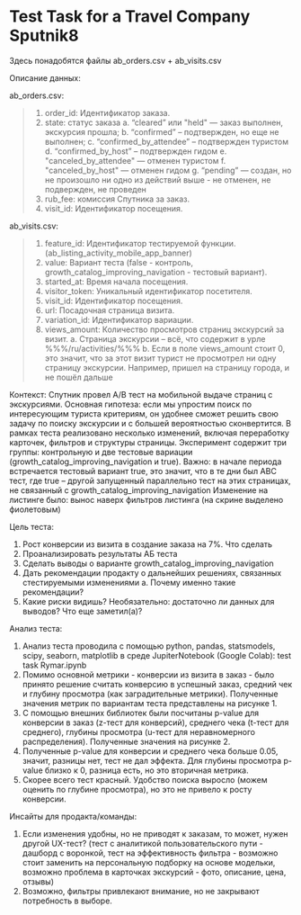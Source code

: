 # Test Task for a Travel Company Sputnik8

Здесь понадобятся файлы ab_orders.csv + ab_visits.csv 

Описание данных:

ab_orders.csv:
>1. order_id: Идентификатор заказа.
>2. state: статус заказа
>a. “cleared” или "held" — заказ выполнен, экскурсия прошла;
>b. “сonfirmed” – подтвержден, но еще не выполнен;
>c. “confirmed_by_attendee” – подтвержден туристом
>d. “сonfirmed_by_host” – подтвержден гидом
>e. "canceled_by_attendee" — отменен туристом
>f. "canceled_by_host" — отменен гидом
>g. “pending” — создан, но не произошло ни одно из действий выше - не отменен, не подвержден, не проведен
>3. rub_fee: комиссия Спутника за заказ.
>4. visit_id: Идентификатор посещения.

ab_visits.csv:
>1. feature_id: Идентификатор тестируемой функции.
(ab_listing_activity_mobile_app_banner)
>2. value: Вариант теста (false - контроль, growth_catalog_improving_navigation - тестовый вариант).
>3. started_at: Время начала посещения.
>4. visitor_token: Уникальный идентификатор посетителя.
>5. visit_id: Идентификатор посещения.
>6. url: Посадочная страница визита.
>7. variation_id: Идентификатор вариации.
>8. views_amount: Количество просмотров страниц экскурсий за визит.
>a. Страница экскурсии – всё, что содержит в урле %%%/ru/activities/%%%
>b. Если в поле views_amount стоит 0, это значит, что за этот визит турист не
просмотрел ни одну страницу экскурсии. Например, пришел на страницу города, и не пошёл дальше

Контекст:
Спутник провел A/B тест на мобильной выдаче страниц с экскурсиями.
Основная гипотеза: если мы упростим поиск по интересующим туриста критериям, он удобнее сможет решить свою задачу по поиску экскурсии и с большей вероятностью сконвертится.
В рамках теста реализовано несколько изменений, включая переработку карточек, фильтров и структуры страницы. Эксперимент содержит три группы: контрольную и две тестовые вариации (growth_catalog_improving_navigation и true).
Важно: в начале периода встречается тестовый вариант true, это значит, что в те дни был АВС тест, где true – другой запущенный параллельно тест на этих
страницах, не связанный с growth_catalog_improving_navigation
Изменение на листинге было: вынос наверх фильтров листинга (на скрине выделено фиолетовым)

Цель теста:
1. Рост конверсии из визита в создание заказа на 7%.
Что сделать
1. Проанализировать результаты АБ теста
2. Сделать выводы о варианте growth_catalog_improving_navigation
3. Дать рекомендации продакту о дальнейших решениях, связанных стестируемыми изменениями
a. Почему именно такие рекомендации?
4. Какие риски видишь?
Необязательно: достаточно ли данных для выводов? Что еще заметил(а)?

Анализ теста:
1) Анализ теста проводила с помощью python, pandas, statsmodels, scipy, seaborn, matplotlib в среде JupiterNotebook (Google Colab): test task Rymar.ipynb
2) Помимо основной метрики - конверсии из визита в заказ - было принято решение считать конверсию в успешный заказ, средний чек и глубину просмотра (как заградительные метрики). Полученные значения метрик по вариантам теста представлены на рисунке 1.
3) С помощью внешних библиотек были посчитаны p-value для конверсии в заказ (z-тест для конверсий), среднего чека (t-тест для среднего), глубины просмотра (u-тест для неравномерного распределения). Полученные значения на рисунке 2.
4) Полученные p-value для конверсии и среднего чека больше 0.05, значит, разницы нет, тест не дал эффекта. Для глубины просмотра p-value близко к 0, разница есть, но это вторичная метрика.
5) Скорее всего тест красный. Удобство поиска выросло (можем оценить по глубине просмотра), но это не привело к росту конверсии.

Инсайты для продакта/команды:
1) Если изменения удобны, но не приводят к заказам, то может, нужен другой UX-тест? (тест с аналитикой пользовательского пути - дашборд с воронкой, тест на эффективность фильтра - возможно стоит заменить на персональную подборку на основе модельки, возможно проблема в карточках экскурсий - фото, описание, цена, отзывы)
2) Возможно, фильтры привлекают внимание, но не закрывают потребность в выборе.
